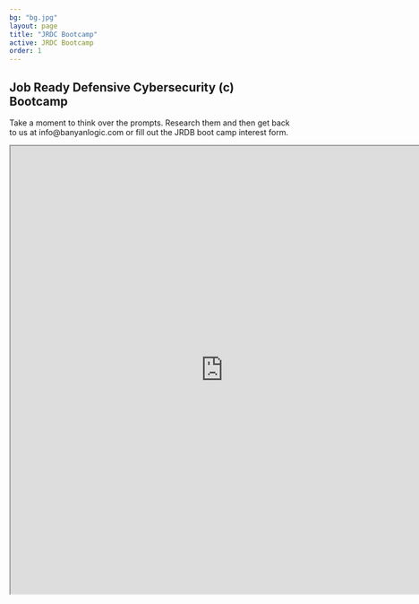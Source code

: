 ```yaml
---
bg: "bg.jpg"
layout: page
title: "JRDC Bootcamp"
active: JRDC Bootcamp
order: 1
---
```

## Job Ready Defensive Cybersecurity (c) Bootcamp
<p>
Take a moment to think over the prompts. Research them and then get back to us at info@banyanlogic.com or fill out the JRDB boot camp interest form.
<p>
<iframe width="760px" height="800px" src="https://sway.office.com/s/tGY8DyDZB6qsbOH4/embed" ></iframe>

